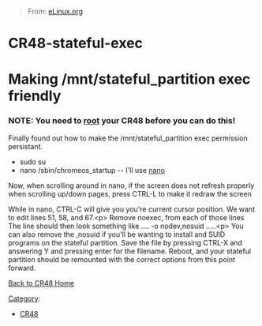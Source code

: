 > From: [eLinux.org](http://eLinux.org/CR48-stateful-exec "http://eLinux.org/CR48-stateful-exec")


# CR48-stateful-exec



# Making /mnt/stateful\_partition exec friendly

### NOTE: You need to [root](http://eLinux.org/CR48-rooting "CR48-rooting") your CR48 before you can do this!

Finally found out how to make the /mnt/stateful\_partition exec
permission persistant.
 ` `

-   sudo su
-   nano /sbin/chromeos\_startup -- I'll use
    [nano](http://eLinux.org/CR48-Nano "CR48-Nano")

Now, when scrolling around in nano, if the screen does not refresh
properly when scrolling up/down pages, press CTRL-L to make it redraw
the screen

While in nano, CTRL-C will give you you're current cursor position.
 We want to edit lines 51, 58, and 67.\<p\> Remove noexec, from each of
those lines
 The line should then look something like .... -o nodev,nosuid
.....\<p\> You can also remove the ,nosuid if you'll be wanting to
install and SUID programs on the stateful partition.
 Save the file by pressing CTRL-X and answering Y and pressing enter for
the filename.
 Reboot, and your stateful partition should be remounted with the
correct options from this point forward.



[Back to CR48 Home](http://eLinux.org/CR48 "CR48")


[Category](http://eLinux.org/Special:Categories "Special:Categories"):

-   [CR48](http://eLinux.org/Category:CR48 "Category:CR48")

